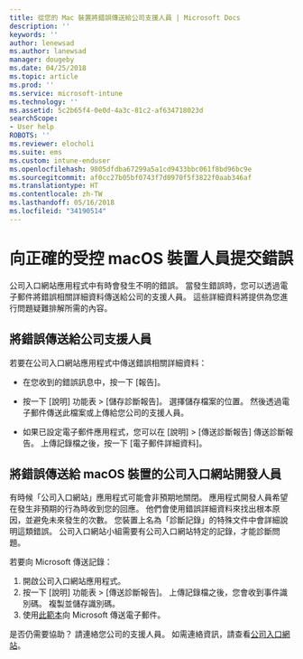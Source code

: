 ```yaml
---
title: 從您的 Mac 裝置將錯誤傳送給公司支援人員 | Microsoft Docs
description: ''
keywords: ''
author: lenewsad
ms.author: lanewsad
manager: dougeby
ms.date: 04/25/2018
ms.topic: article
ms.prod: ''
ms.service: microsoft-intune
ms.technology: ''
ms.assetid: 5c2b65f4-0e0d-4a3c-81c2-af634718023d
searchScope:
- User help
ROBOTS: ''
ms.reviewer: elocholi
ms.suite: ems
ms.custom: intune-enduser
ms.openlocfilehash: 9805dfdba67299a5a1cd9433bbc061f8bd96bc9e
ms.sourcegitcommit: af0cc27b05bf0743f7d0970f5f3822f0aab346af
ms.translationtype: HT
ms.contentlocale: zh-TW
ms.lasthandoff: 05/16/2018
ms.locfileid: "34190514"
---
```

# <a name="submit-errors-to-the-right-people-for-your-managed-macos-device"></a>向正確的受控 macOS 裝置人員提交錯誤

公司入口網站應用程式中有時會發生不明的錯誤。 當發生錯誤時，您可以透過電子郵件將錯誤相關詳細資料傳送給公司的支援人員。 這些詳細資料將提供為您進行問題疑難排解所需的內容。

## <a name="send-errors-to-your-company-support"></a>將錯誤傳送給公司支援人員

若要在公司入口網站應用程式中傳送錯誤相關詳細資料：

-   在您收到的錯誤訊息中，按一下 [報告]。

-   按一下 [說明] 功能表 > [儲存診斷報告]。 選擇儲存檔案的位置。 然後透過電子郵件傳送此檔案或上傳給您公司的支援人員。

-   如果已設定電子郵件應用程式，您可以在 [說明] > [傳送診斷報告] 傳送診斷報告。 上傳記錄檔之後，按一下 [電子郵件詳細資料]。

## <a name="send-errors-to-the-company-portal-developers-for-macos-devices"></a>將錯誤傳送給 macOS 裝置的公司入口網站開發人員

有時候「公司入口網站」應用程式可能會非預期地關閉。 應用程式開發人員希望在發生非預期的行為時收到您的回應。 他們會使用錯誤詳細資料來找出根本原因，並避免未來發生的次數。 您裝置上名為「診斷記錄」的特殊文件中會詳細說明這類錯誤。 公司入口網站小組需要有公司入口網站特定的記錄，才能診斷問題。

若要向 Microsoft 傳送記錄：

1.  開啟公司入口網站應用程式。
2.  按一下 [說明] 功能表 > [傳送診斷報告]。  上傳記錄檔之後，您會收到事件識別碼。 複製並儲存識別碼。
3.  使用<a href="mailto:IntuneCPiOSfeedback@microsoft.com?subject=My Company Portal App Closed Unexpectedly&body=Paste your incident ID and describe the incident here.">此範本</a>向 Microsoft 傳送電子郵件。

是否仍需要協助？ 請連絡您公司的支援人員。 如需連絡資訊，請查看[公司入口網站](https://portal.manage.microsoft.com#HelpDeskDialog)。
